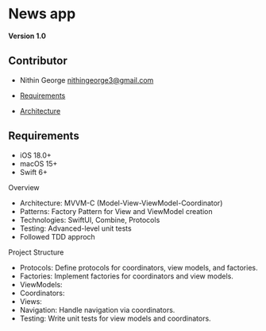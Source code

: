 # News app
**Version 1.0**
    
## Contributor
- Nithin George <nithingeorge3@gmail.com>

- [Requirements](#requirements)
- [Architecture](#Architecture)
    
## Requirements
* iOS 18.0+
* macOS 15+
* Swift 6+



Overview

* Architecture: MVVM-C (Model-View-ViewModel-Coordinator)
* Patterns: Factory Pattern for View and ViewModel creation
* Technologies: SwiftUI, Combine, Protocols
* Testing: Advanced-level unit tests
* Followed TDD approch


Project Structure

* Protocols: Define protocols for coordinators, view models, and factories.
* Factories: Implement factories for coordinators and view models.
* ViewModels: 
* Coordinators: 
* Views: 
* Navigation: Handle navigation via coordinators.
* Testing: Write unit tests for view models and coordinators.
